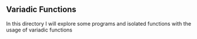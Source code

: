 Variadic Functions
---------------------
In this directory I will explore some programs and isolated functions with the usage of variadic functions
